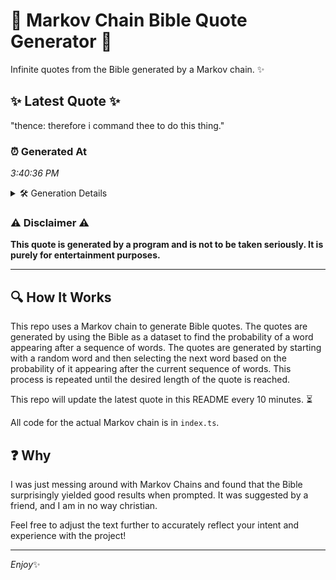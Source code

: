 # 📖 Markov Chain Bible Quote Generator 📖

Infinite quotes from the Bible generated by a Markov chain. ✨

## ✨ Latest Quote ✨
"thence: therefore i command thee to do this thing."

### ⏰ Generated At
*3:40:36 PM*

<details>
    <summary>🛠️ Generation Details</summary>
    <p>
        <strong>🌱 Seed:</strong> thence:<br>
        <strong>🔄 Iterations:</strong> 8<br>
        <strong>📜 Context History:</strong><br>[ thence: ]: therefore<br>[ thence:, therefore ]: i<br>[ thence:, therefore, i ]: command<br>[ thence:, therefore, i, command ]: thee<br>[ thence:, therefore, i, command, thee ]: to<br>[ thence:, therefore, i, command, thee, to ]: do<br>[ therefore, i, command, thee, to, do ]: this<br>[ i, command, thee, to, do, this ]: thing.<br>
    </p>
</details>

### ⚠️ Disclaimer ⚠️
**This quote is generated by a program and is not to be taken seriously. It is purely for entertainment purposes.**

---

## 🔍 How It Works

This repo uses a Markov chain to generate Bible quotes. The quotes are generated by using the Bible as a dataset to find the probability of a word appearing after a sequence of words. The quotes are generated by starting with a random word and then selecting the next word based on the probability of it appearing after the current sequence of words. This process is repeated until the desired length of the quote is reached.

This repo will update the latest quote in this README every 10 minutes. ⏳

All code for the actual Markov chain is in `index.ts`.

## ❓ Why

I was just messing around with Markov Chains and found that the Bible surprisingly yielded good results when prompted. 
It was suggested by a friend, and I am in no way christian.

Feel free to adjust the text further to accurately reflect your intent and experience with the project!

---

*Enjoy*✨
